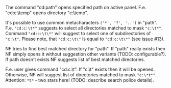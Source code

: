 The command "cd:path" opens specified path on active panel.
F.e. "cd:c:\temp" opens directory "c:\temp".

It's possible to use common metacharacters `('*', '?', '..')` in "path".
F.e. `"cd:c:\t*"` suggests to select all directories matched to mask `"c:\t*"`. Command `"cd:c:\t\*"` will suggest to select one of subdirectories of `"c:\t"`. Please note, that `"cd:c:\t\"` is equal to `"cd:c:\t\*"` (see [issue #13](https://code.google.com/p/namedfolders/issues/detail?id=#13)).

NF tries to find best matched directory for "path". If "path" really exists then NF simply opens it without suggestion other variants (TODO: configurable?). If path doesn't exists NF suggests list of best matched directories.

F.e. user gives command "cd:c:\t". If "c:\t" exists then it will be opened. Otherwise, NF will suggest list of directories matched to mask `"c:\*t*"`. Attention: `*t*` - two stars here! (TODO: describe search police details).